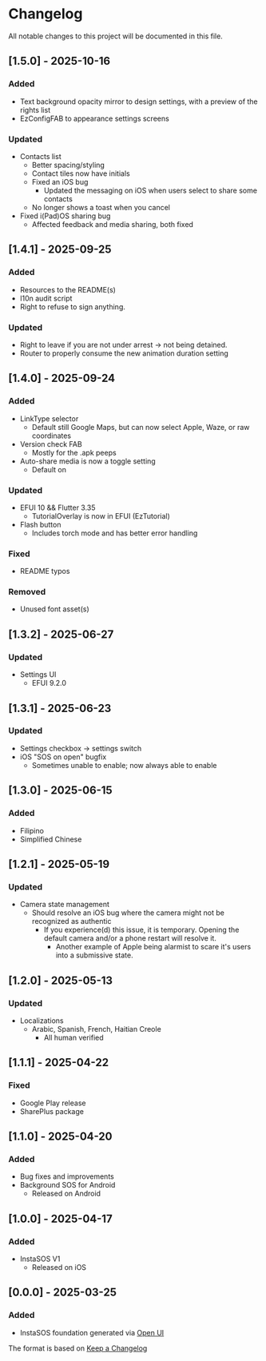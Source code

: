 # Changelog

All notable changes to this project will be documented in this file.

## [1.5.0] - 2025-10-16
### Added
- Text background opacity mirror to design settings, with a preview of the rights list
- EzConfigFAB to appearance settings screens

### Updated
- Contacts list
  - Better spacing/styling
  - Contact tiles now have initials
  - Fixed an iOS bug
    - Updated the messaging on iOS when users select to share some contacts
  - No longer shows a toast when you cancel
- Fixed i(Pad)OS sharing bug
  - Affected feedback and media sharing, both fixed

## [1.4.1] - 2025-09-25
### Added
- Resources to the README(s)
- l10n audit script
- Right to refuse to sign anything.

### Updated
- Right to leave if you are not under arrest -> not being detained.
- Router to properly consume the new animation duration setting

## [1.4.0] - 2025-09-24
### Added
- LinkType selector
  - Default still Google Maps, but can now select Apple, Waze, or raw coordinates
- Version check FAB
  - Mostly for the .apk peeps
- Auto-share media is now a toggle setting
  - Default on

### Updated
- EFUI 10 && Flutter 3.35
  - TutorialOverlay is now in EFUI (EzTutorial)
- Flash button
  - Includes torch mode and has better error handling

### Fixed
- README typos

### Removed
- Unused font asset(s)

## [1.3.2] - 2025-06-27
### Updated
- Settings UI
  - EFUI 9.2.0

## [1.3.1] - 2025-06-23
### Updated
- Settings checkbox -> settings switch
- iOS "SOS on open" bugfix
  - Sometimes unable to enable; now always able to enable

## [1.3.0] - 2025-06-15
### Added
- Filipino
- Simplified Chinese

## [1.2.1] - 2025-05-19
### Updated
- Camera state management
  - Should resolve an iOS bug where the camera might not be recognized as authentic
    - If you experience(d) this issue, it is temporary. Opening the default camera and/or a phone restart will resolve it.
      - Another example of Apple being alarmist to scare it's users into a submissive state.

## [1.2.0] - 2025-05-13
### Updated
- Localizations
  - Arabic, Spanish, French, Haitian Creole
    - All human verified

## [1.1.1] - 2025-04-22
### Fixed
- Google Play release
- SharePlus package

## [1.1.0] - 2025-04-20
### Added
- Bug fixes and improvements
- Background SOS for Android
  - Released on Android

## [1.0.0] - 2025-04-17
### Added
- InstaSOS V1
  - Released on iOS

## [0.0.0] - 2025-03-25
### Added
- InstaSOS foundation generated via [Open UI](https://www.empathetech.net/#/products/open-ui)

The format is based on [Keep a Changelog](https://keepachangelog.com/en/1.0.0/)
